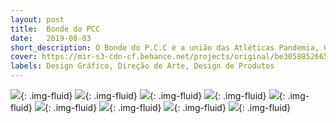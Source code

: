 ```yaml
---
layout: post
title:  Bonde do PCC
date:   2019-08-03
short_description: O Bonde do P.C.C é a união das Atléticas Pandemia, Cacique e Calango. O projeto surgiu pela união das três atléticas para participar da excursão para o Universipraia 2019.
cover: https://mir-s3-cdn-cf.behance.net/projects/original/be305885266585.Y3JvcCwxMDIyLDgwMCw2NSww.jpg
labels: Design Gráfico, Direção de Arte, Design de Produtos
---
```


![](https://mir-s3-cdn-cf.behance.net/project_modules/fs/61b47785266585.5d968665c1e90.jpg){: .img-fluid}
![](https://mir-s3-cdn-cf.behance.net/project_modules/fs/c5893d85266585.5d96c5434b344.jpg){: .img-fluid}
![](https://mir-s3-cdn-cf.behance.net/project_modules/fs/6407ea85266585.5d968665c25cf.jpg){: .img-fluid}
![](https://mir-s3-cdn-cf.behance.net/project_modules/fs/bc550485266585.5d980daa5ce2d.jpg){: .img-fluid}
![](https://mir-s3-cdn-cf.behance.net/project_modules/fs/20b28d85266585.5d980daa59a0f.jpg){: .img-fluid}
![](https://mir-s3-cdn-cf.behance.net/project_modules/fs/65726285266585.5d980daa5bf2f.jpg){: .img-fluid}
![](https://mir-s3-cdn-cf.behance.net/project_modules/fs/9a5ac085266585.5d980daa5b81a.jpg){: .img-fluid}
![](https://mir-s3-cdn-cf.behance.net/project_modules/fs/8a805f85266585.5d980daa5afe1.jpg){: .img-fluid}
![](https://mir-s3-cdn-cf.behance.net/project_modules/fs/50221f85266585.5d980daa5d66e.jpg){: .img-fluid}


